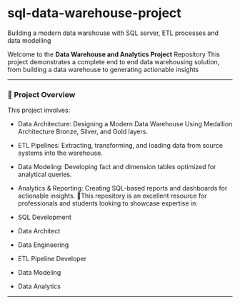# sql-data-warehouse-project
Building a modern data warehouse with SQL server, ETL processes and data modelling

Welcome to the **Data Warehouse and Analytics Project** Repository 
This project demonstrates a complete end to end data warehousing solution, from building a data warehouse to generating actionable insights

---
### 📖 Project Overview
This project involves:

- Data Architecture: Designing a Modern Data Warehouse Using Medallion Architecture Bronze, Silver, and Gold layers.
- ETL Pipelines: Extracting, transforming, and loading data from source systems into the warehouse.
- Data Modeling: Developing fact and dimension tables optimized for analytical queries.
- Analytics & Reporting: Creating SQL-based reports and dashboards for actionable insights.
🎯This repository is an excellent resource for professionals and students looking to showcase expertise in:

- SQL Development
- Data Architect
- Data Engineering
- ETL Pipeline Developer
- Data Modeling
- Data Analytics

---
